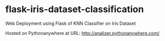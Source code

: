 # flask-iris-dataset-classification
Web Deployment using Flask of KNN Classifier on Iris Dataset

Hosted on Pythonanywhere at URL: http://analizer.pythonanywhere.com/
